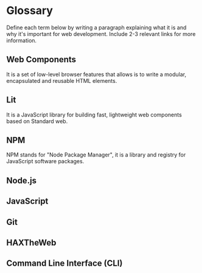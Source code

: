 # Glossary

Define each term below by writing a paragraph explaining what it is and why it's important for web development. Include 2-3 relevant links for more information.

## Web Components

It is a set of low-level browser features that allows is to write a modular, encapsulated and reusable HTML elements.

## Lit

It is a JavaScript library for building fast, lightweight web components based on Standard web.

## NPM

NPM stands for "Node Package Manager", it is a library and registry for JavaScript software packages.

## Node.js



## JavaScript


## Git


## HAXTheWeb


## Command Line Interface (CLI)
